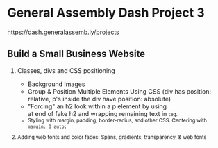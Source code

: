 # General Assembly Dash Project 3
https://dash.generalassemb.ly/projects
## Build a Small Business Website

1. Classes, divs and CSS positioning
    - Background Images
    - Group & Position Multiple Elements Using CSS
    (div has position: relative, p's inside the div have position: absolute)
    - "Forcing" an h2 look within a p element by using <code><br /></code> at end of fake h2 and wrapping remaining text in <code><small></code> tag.
    - Styling with margin, padding, border-radius, and other CSS. Centering with <code>margin: 0 auto;</code>

2. Adding web fonts and color fades: Spans, gradients, transparency, & web fonts
